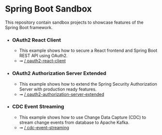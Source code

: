 # Spring Boot Sandbox
This repository contain sandbox projects to showcase features of the Spring Boot framework.

* ### OAuth2 React Client
  - This example shows how to secure a React frontend and Spring Boot REST API using OAuth2.
  - ➞ [/ oauth2-react-client](./oauth2-react-client)

* ### OAuth2 Authorization Server Extended
  - This example shows how to extend the Spring Security Authorization Server with production ready features.
  - ➞ [/ oauth2-authorization-server-extended](./oauth2-authorization-server-extended)

* ### CDC Event Streaming
  - This example shows how to use Change Data Capture (CDC) to stream change events from database to Apache Kafka.
  - ➞ [/ cdc-event-streaming](./cdc-event-streaming)
